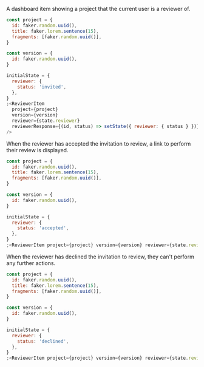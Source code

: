 A dashboard item showing a project that the current user is a reviewer of.

```js
const project = {
  id: faker.random.uuid(),
  title: faker.lorem.sentence(15),
  fragments: [faker.random.uuid()],
}

const version = {
  id: faker.random.uuid(),
}

initialState = {
  reviewer: {
    status: 'invited',
  },
}
;<ReviewerItem
  project={project}
  version={version}
  reviewer={state.reviewer}
  reviewerResponse={(id, status) => setState({ reviewer: { status } })}
/>
```

When the reviewer has accepted the invitation to review, a link to perform their review is displayed.

```js
const project = {
  id: faker.random.uuid(),
  title: faker.lorem.sentence(15),
  fragments: [faker.random.uuid()],
}

const version = {
  id: faker.random.uuid(),
}

initialState = {
  reviewer: {
    status: 'accepted',
  },
}
;<ReviewerItem project={project} version={version} reviewer={state.reviewer} />
```

When the reviewer has declined the invitation to review, they can't perform any further actions.

```js
const project = {
  id: faker.random.uuid(),
  title: faker.lorem.sentence(15),
  fragments: [faker.random.uuid()],
}

const version = {
  id: faker.random.uuid(),
}

initialState = {
  reviewer: {
    status: 'declined',
  },
}
;<ReviewerItem project={project} version={version} reviewer={state.reviewer} />
```
